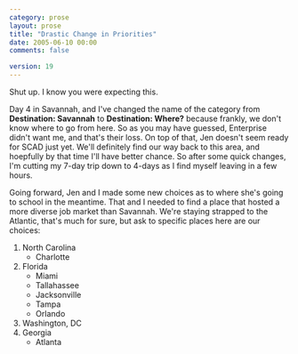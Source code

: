 ```yaml
---
category: prose
layout: prose
title: "Drastic Change in Priorities"
date: 2005-06-10 00:00
comments: false

version: 19
---
```


Shut up. I know you were expecting this.

Day 4 in Savannah, and I've changed the name of the category from **Destination: Savannah** to **Destination: Where?** because frankly, we don't know where to go from here. So as you may have guessed, Enterprise didn't want me, and that's their loss. On top of that, Jen doesn't seem ready for SCAD just yet. We'll definitely find our way back to this area, and hoepfully by that time I'll have better chance. So after some quick changes, I'm cutting my 7-day trip down to 4-days as I find myself leaving in a few hours.

Going forward, Jen and I made some new choices as to where she's going to school in the meantime. That and I needed to find a place that hosted a more diverse job market than Savannah. We're staying strapped to the Atlantic, that's much for sure, but ask to specific places here are our choices:

1.  North Carolina
    - Charlotte
2.  Florida
    - Miami
    - Tallahassee
    - Jacksonville
    - Tampa
    - Orlando
3.  Washington, DC
4.  Georgia
    - Atlanta
